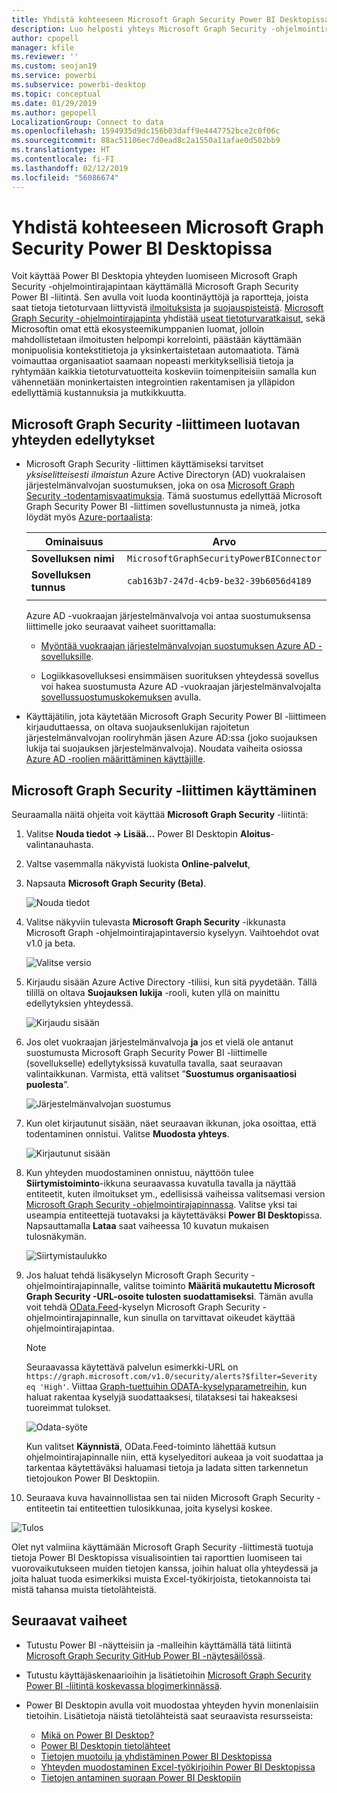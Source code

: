 ```yaml
---
title: Yhdistä kohteeseen Microsoft Graph Security Power BI Desktopissa
description: Luo helposti yhteys Microsoft Graph Security -ohjelmointirajapintaan Power BI Desktopissa
author: cpopell
manager: kfile
ms.reviewer: ''
ms.custom: seojan19
ms.service: powerbi
ms.subservice: powerbi-desktop
ms.topic: conceptual
ms.date: 01/29/2019
ms.author: gepopell
LocalizationGroup: Connect to data
ms.openlocfilehash: 1594935d9dc156b03daff9e4447752bce2c0f06c
ms.sourcegitcommit: 88ac51106ec7d0ead8c2a1550a11afae0d502bb9
ms.translationtype: HT
ms.contentlocale: fi-FI
ms.lasthandoff: 02/12/2019
ms.locfileid: "56086674"
---
```

# <a name="connect-to-microsoft-graph-security-in-power-bi-desktop"></a>Yhdistä kohteeseen Microsoft Graph Security Power BI Desktopissa

Voit käyttää Power BI Desktopia yhteyden luomiseen Microsoft Graph Security -ohjelmointirajapintaan käyttämällä Microsoft Graph Security Power BI -liitintä. Sen avulla voit luoda koontinäyttöjä ja raportteja, joista saat tietoja tietoturvaan liittyvistä [ilmoituksista](https://docs.microsoft.com/graph/api/resources/alert?view=graph-rest-1.0) ja [suojauspisteistä](https://docs.microsoft.com/graph/api/resources/securescores?view=graph-rest-beta). [Microsoft Graph Security -ohjelmointirajapinta](https://aka.ms/graphsecuritydocs) yhdistää [useat tietoturvaratkaisut](https://aka.ms/graphsecurityalerts), sekä Microsoftin omat että ekosysteemikumppanien luomat, jolloin mahdollistetaan ilmoitusten helpompi korrelointi, päästään käyttämään monipuolisia kontekstitietoja ja yksinkertaistetaan automaatiota. Tämä voimauttaa organisaatiot saamaan nopeasti merkityksellisiä tietoja ja ryhtymään kaikkia tietoturvatuotteita koskeviin toimenpiteisiin samalla kun vähennetään moninkertaisten integrointien rakentamisen ja ylläpidon edellyttämiä kustannuksia ja mutkikkuutta.

## <a name="prerequisites-to-connect-with-the-microsoft-graph-security-connector"></a>Microsoft Graph Security -liittimeen luotavan yhteyden edellytykset

* Microsoft Graph Security -liittimen käyttämiseksi tarvitset *yksiselitteisesti ilmaistun* Azure Active Directoryn (AD) vuokralaisen järjestelmänvalvojan suostumuksen, joka on osa [Microsoft Graph Security -todentamisvaatimuksia](https://aka.ms/graphsecurityauth). Tämä suostumus edellyttää Microsoft Graph Security Power BI -liittimen sovellustunnusta ja nimeä, jotka löydät myös [Azure-portaalista](https://portal.azure.com):

   | Ominaisuus | Arvo |
   |----------|-------|
   | **Sovelluksen nimi** | `MicrosoftGraphSecurityPowerBIConnector` |
   | **Sovelluksen tunnus** | `cab163b7-247d-4cb9-be32-39b6056d4189` |
   |||

   Azure AD -vuokraajan järjestelmänvalvoja voi antaa suostumuksensa liittimelle joko seuraavat vaiheet suorittamalla:

   * [Myöntää vuokraajan järjestelmänvalvojan suostumuksen Azure AD -sovelluksille](https://docs.microsoft.com/azure/active-directory/develop/v2-permissions-and-consent).

   * Logiikkasovelluksesi ensimmäisen suorituksen yhteydessä sovellus voi hakea suostumusta Azure AD -vuokraajan järjestelmänvalvojalta [sovellussuostumuskokemuksen](https://docs.microsoft.com/azure/active-directory/develop/application-consent-experience) avulla.
   
* Käyttäjätilin, jota käytetään Microsoft Graph Security Power BI -liittimeen kirjauduttaessa, on oltava suojauksenlukijan rajoitetun järjestelmänvalvojan rooliryhmän jäsen Azure AD:ssa (joko suojauksen lukija tai suojauksen järjestelmänvalvoja). Noudata vaiheita osiossa [Azure AD -roolien määrittäminen käyttäjille](https://docs.microsoft.com/graph/security-authorization#assign-azure-ad-roles-to-users). 

## <a name="using-the-microsoft-graph-security-connector"></a>Microsoft Graph Security -liittimen käyttäminen

Seuraamalla näitä ohjeita voit käyttää **Microsoft Graph Security** -liitintä:

1. Valitse **Nouda tiedot -> Lisää…** Power BI Desktopin **Aloitus**-valintanauhasta.
2. Valtse vasemmalla näkyvistä luokista **Online-palvelut**,
3. Napsauta **Microsoft Graph Security (Beta)**.

    ![Nouda tiedot](media/desktop-connect-graph-security/GetData.PNG)
    
4. Valitse näkyviin tulevasta **Microsoft Graph Security** -ikkunasta Microsoft Graph -ohjelmointirajapintaversio kyselyyn. Vaihtoehdot ovat v1.0 ja beta.

    ![Valitse versio](media/desktop-connect-graph-security/selectVersion.PNG)
    
5. Kirjaudu sisään Azure Active Directory -tiliisi, kun sitä pyydetään. Tällä tilillä on oltava **Suojauksen lukija** -rooli, kuten yllä on mainittu edellytyksien yhteydessä.

    ![Kirjaudu sisään](media/desktop-connect-graph-security/SignIn.PNG)
    
6. Jos olet vuokraajan järjestelmänvalvoja **ja** jos et vielä ole antanut suostumusta Microsoft Graph Security Power BI -liittimelle (sovellukselle) edellytyksissä kuvatulla tavalla, saat seuraavan valintaikkunan. Varmista, että valitset ”**Suostumus organisaatiosi puolesta**”.

    ![Järjestelmänvalvojan suostumus](media/desktop-connect-graph-security/AdminConsent.PNG)
    
7. Kun olet kirjautunut sisään, näet seuraavan ikkunan, joka osoittaa, että todentaminen onnistui. Valitse **Muodosta yhteys**.

    ![Kirjautunut sisään](media/desktop-connect-graph-security/SignedIn.PNG)
    
8. Kun yhteyden muodostaminen onnistuu, näyttöön tulee **Siirtymistoiminto**-ikkuna seuraavassa kuvatulla tavalla ja näyttää entiteetit, kuten ilmoitukset ym., edellisissä vaiheissa valitsemasi version [Microsoft Graph Security -ohjelmointirajapinnassa](https://aka.ms/graphsecuritydocs). Valitse yksi tai useampia entiteettejä tuotavaksi ja käytettäväksi **Power BI Desktop**issa. Napsauttamalla **Lataa** saat vaiheessa 10 kuvatun mukaisen tulosnäkymän.

   ![Siirtymistaulukko](media/desktop-connect-graph-security/NavTable.PNG)
    
9. Jos haluat tehdä lisäkyselyn Microsoft Graph Security -ohjelmointirajapinnalle, valitse toiminto **Määritä mukautettu Microsoft Graph Security -URL-osoite tulosten suodattamiseksi**. Tämän avulla voit tehdä [OData.Feed](https://docs.microsoft.com/power-bi/desktop-connect-odata)-kyselyn Microsoft Graph Security -ohjelmointirajapinnalle, kun sinulla on tarvittavat oikeudet käyttää ohjelmointirajapintaa.

   > [!NOTE]
   > Seuraavassa käytettävä palvelun esimerkki-URL on `https://graph.microsoft.com/v1.0/security/alerts?$filter=Severity eq 'High'`. Viittaa [Graph-tuettuihin ODATA-kyselyparametreihin](https://docs.microsoft.com/graph/query-parameters), kun haluat rakentaa kyselyjä suodattaaksesi, tilataksesi tai hakeaksesi tuoreimmat tulokset.

   ![Odata-syöte](media/desktop-connect-graph-security/ODataFeed.PNG)
    
   Kun valitset **Käynnistä**, OData.Feed-toiminto lähettää kutsun ohjelmointirajapinnalle niin, että kyselyeditori aukeaa ja voit suodattaa ja tarkentaa käytettäväksi haluamasi tietoja ja ladata sitten tarkennetun tietojoukon Power BI Desktopiin.

10. Seuraava kuva havainnollistaa sen tai niiden Microsoft Graph Security -entiteetin tai entiteettien tulosikkunaa, joita kyselysi koskee.

   ![Tulos](media/desktop-connect-graph-security/Result.PNG)
    

Olet nyt valmiina käyttämään Microsoft Graph Security -liittimestä tuotuja tietoja Power BI Desktopissa visualisointien tai raporttien luomiseen tai vuorovaikutukseen muiden tietojen kanssa, joihin haluat olla yhteydessä ja joita haluat tuoda esimerkiksi muista Excel-työkirjoista, tietokannoista tai mistä tahansa muista tietolähteistä.

## <a name="next-steps"></a>Seuraavat vaiheet
* Tutustu Power BI -näytteisiin ja -malleihin käyttämällä tätä liitintä [Microsoft Graph Security GitHub Power BI -näytesäilössä](https://aka.ms/graphsecuritypowerbiconnectorsamples).

* Tutustu käyttäjäskenaarioihin ja lisätietoihin [Microsoft Graph Security Power BI -liitintä koskevassa blogimerkinnässä](https://aka.ms/graphsecuritypowerbiconnectorblogpost).

* Power BI Desktopin avulla voit muodostaa yhteyden hyvin monenlaisiin tietoihin. Lisätietoja näistä tietolähteistä saat seuraavista resursseista:

    * [Mikä on Power BI Desktop?](desktop-what-is-desktop.md)
    * [Power BI Desktopin tietolähteet](desktop-data-sources.md)
    * [Tietojen muotoilu ja yhdistäminen Power BI Desktopissa](desktop-shape-and-combine-data.md)
    * [Yhteyden muodostaminen Excel-työkirjoihin Power BI Desktopissa](desktop-connect-excel.md)
    * [Tietojen antaminen suoraan Power BI Desktopiin](desktop-enter-data-directly-into-desktop.md)
